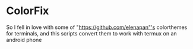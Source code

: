 # ColorFix
So I fell in love with some of "https://github.com/elenapan"'s colorthemes for terminals, and this scripts convert them to work with termux on an android phone
